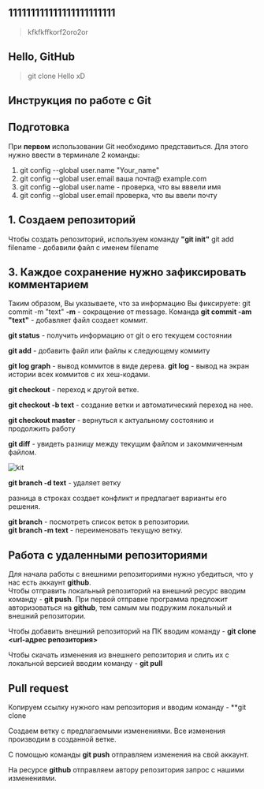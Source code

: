 ## 111111111111111111111111

> kfkfkffkorf2oro2or
## Hello, GitHub

> git clone
Hello xD

## Инструкция по работе с Git
## Подготовка

При **первом** использовании Git необходимо представиться. Для этого нужно ввести в терминале 2 команды:
1. git config --global user.name "Your_name"
2. git config --global user.email ваша почта@ example.com
3. git config --global user.name - проверка, что вы вввели имя
4. git config --global user.email проверка, что вы ввели почту

## 1. Создаем репозиторий
Чтобы создать репозиторий, используем команду **"git init"**
git add filename - добавили файл с  именем  filename

## 3. Каждое сохранение нужно зафиксировать комментарием
Таким образом, Вы указываете, что за информацию Вы фиксируете: git commit -m "text"
**-m** - сокращение от message.
Команда **git commit -am "text"** - добавляет файл создает коммит.


**git status** - получить информацию от git о его текущем состоянии

**git add** - добавить файл или файлы к следующему коммиту

**git log graph** - вывод коммитов в виде дерева. **git log** - вывод на экран истории всех коммитов с их хеш-кодами.

**git checkout** - переход к другой ветке.  

**git checkout -b text** - создание ветки и автоматический переход на нее.

**git checkout master** - вернуться к актуальному состоянию и продолжить работу

**git diff** - увидеть разницу между текущим файлом и закоммиченным файлом.

![kit](https://placepic.ru/wp-content/uploads/2018/11/nastol.com_.ua-104136.jpg)

**git branch -d text** - удаляет ветку

разница в строках создает конфликт и предлагает варианты его решения.

**git branch** - посмотреть список веток в репозитории.  
**git branch -m text** - переименовать текущую ветку.

## Работа с удаленными репозиториями  

Для начала работы с внешними репозиториями нужно убедиться, что у нас есть аккаунт **github**.  
Чтобы отправить локальный репозиторий на внешний ресурс вводим команду -  **git push**. При первой отправке программа предложит авторизоваться на **github**, тем самым мы подружим локальный и внешний репозитории.

Чтобы добавить внешний репозиторий на ПК вводим команду -  **git clone <url-адрес репозитория>**

 Чтобы скачать изменения из внешнего репозитория и слить их с локальной версией вводим команду - **git pull**  

## Pull request  
Копируем ссылку нужного нам репозитория и вводим команду -  **git clone <url>  

Создаем ветку с предлагаемыми изменениями. Все изменения производим в созданной ветке.  

С помощью команды **git push** отправляем изменения на свой аккаунт.

На ресурсе **github** отправляем автору репозитория запрос с нашими изменениями.
